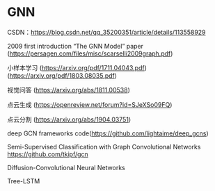 # GNN
CSDN：https://blog.csdn.net/qq_35200351/article/details/113558929

2009 first introduction “The GNN Model”
paper (https://persagen.com/files/misc/scarselli2009graph.pdf)

小样本学习
(https://arxiv.org/pdf/1711.04043.pdf)
(https://arxiv.org/pdf/1803.08035.pdf)

视觉问答
(https://arxiv.org/abs/1811.00538)

点云生成
(https://openreview.net/forum?id=SJeXSo09FQ)

点云分割
(https://arxiv.org/abs/1904.03751)

deep GCN frameworks
code(https://github.com/lightaime/deep_gcns)

Semi-Supervised Classification with Graph Convolutional Networks
https://github.com/tkipf/gcn

Diffusion-Convolutional Neural Networks

Tree-LSTM

